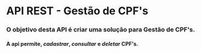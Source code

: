 # API REST - Gestão de CPF's

### O objetivo desta API é criar uma solução para Gestão de __CPF's__.

#### A api permite, *cadastrar*, *consultar* e *deletar* CPF's.



